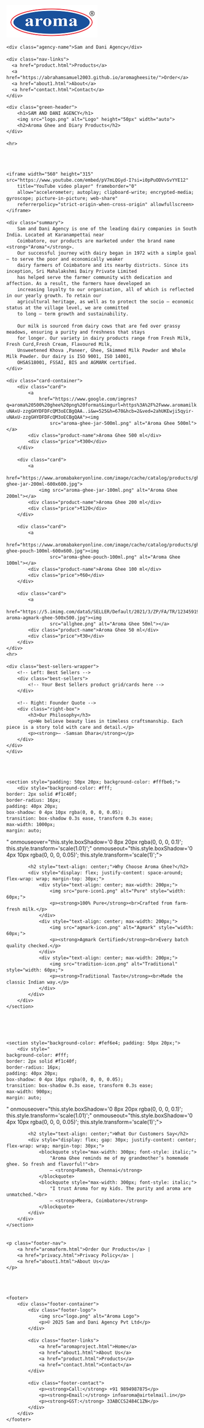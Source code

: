 
<html lang="en">

<head>
    <meta charset="UTF-8">
    <meta name="viewport" content="width=device-width, initial-scale=1.0">
    <title>Aroma Ghee Distributors</title>
    <link href="https://fonts.googleapis.com/css2?family=Playfair+Display:wght@600&display=swap" rel="stylesheet">
    <link rel="stylesheet" href="aromoaproject.css">     
</head>



  <!-- Navbar -->
  <!-- Navbar -->
  <div class="navbar">
    <img src="logo.png" alt="Aroma Logo" />

    <div class="agency-name">Sam and Dani Agency</div>

    <div class="nav-links">
      <a href="product.html">Products</a>
      <a href="https://abrahamsamuel2003.github.io/aromagheesite/">Order</a>
      <a href="about1.html">About</a>
      <a href="contact.html">Contact</a>
    </div>
  </div>




    <div class="green-header">
        <h1>SAM AND DANI AGENCY</h1>
        <img src="logo.png" alt="Logo" height="50px" width="auto">
        <h2>Aroma Ghee and Diary Products</h2>
    </div>

    <hr>




    <iframe width="560" height="315" src="https://www.youtube.com/embed/pV7mLQGyd-I?si=i0pPuODVvSvYYE12"
        title="YouTube video player" frameborder="0"
        allow="accelerometer; autoplay; clipboard-write; encrypted-media; gyroscope; picture-in-picture; web-share"
        referrerpolicy="strict-origin-when-cross-origin" allowfullscreen></iframe>

    <div class="summary">
        Sam and Dani Agency is one of the leading dairy companies in South India. Located at Karanampettai near
        Coimbatore, our products are marketed under the brand name <strong>"Aroma"</strong>.
        Our successful journey with dairy began in 1972 with a simple goal – to serve the poor and economically weaker
        dairy farmers of Coimbatore and its nearby districts. Since its inception, Sri Mahalakshmi Dairy Private Limited
        has helped serve the farmer community with dedication and affection. As a result, the farmers have developed an
        increasing loyalty to our organisation, all of which is reflected in our yearly growth. To retain our
        agricultural heritage, as well as to protect the socio – economic status at the village level, we are committed
        to long – term growth and sustainability.

        Our milk is sourced from dairy cows that are fed over grassy meadows, ensuring a purity and freshness that stays
        for longer. Our variety in dairy products range from Fresh Milk, Fresh Curd,Fresh Cream, Flavoured Milk,
        Unsweetened Khova ,Paneer, Ghee, Skimmed Milk Powder and Whole Milk Powder. Our dairy is ISO 9001, ISO 14001,
        OHSAS18001, FSSAI, BIS and AGMARK certified.
    </div>

    <div class="card-container">
        <div class="card">
            <a
                href="https://www.google.com/imgres?q=aroma%20500%20ghee%20png%20format&imgurl=https%3A%2F%2Fwww.aromamilk.com%2Fimages%2Fghee.png&imgrefurl=https%3A%2F%2Fwww.aromamilk.com%2Fghee.php&docid=HkJEqHJu2KTxIM&tbnid=wdfz5Bd6U3t3MM&vet=12ahUKEwji5qyir-uNAxU-zzgGHYDFDFcQM3oECBgQAA..i&w=525&h=670&hcb=2&ved=2ahUKEwji5qyir-uNAxU-zzgGHYDFDFcQM3oECBgQAA"><img
                    src="aroma-ghee-jar-500ml.png" alt="Aroma Ghee 500ml"></a>
            <div class="product-name">Aroma Ghee 500 ml</div>
            <div class="price">₹300</div>
        </div>

        <div class="card">
            <a
                href="https://www.aromabakeryonline.com/image/cache/catalog/products/ghee/aroma-ghee-jar-200ml-600x600.jpg">
                <img src="aroma-ghee-jar-100ml.png" alt="Aroma Ghee 200ml"></a>
            <div class="product-name">Aroma Ghee 200 ml</div>
            <div class="price">₹120</div>
        </div>

        <div class="card">
            <a
                href="https://www.aromabakeryonline.com/image/cache/catalog/products/ghee/aroma-ghee-pouch-100ml-600x600.jpg"><img
                    src="aroma-ghee-pouch-100ml.png" alt="Aroma Ghee 100ml"></a>
            <div class="product-name">Aroma Ghee 100 ml</div>
            <div class="price">₹60</div>
        </div>

        <div class="card">
            <a
                href="https://5.imimg.com/data5/SELLER/Default/2021/3/ZP/FA/TR/123459198/50ml-aroma-agmark-ghee-500x500.jpg"><img
                    src="allghee.png" alt="Aroma Ghee 50ml"></a>
            <div class="product-name">Aroma Ghee 50 ml</div>
            <div class="price">₹30</div>
        </div>
    </div>
    <hr>

    <div class="best-sellers-wrapper">
        <!-- Left: Best Sellers -->
        <div class="best-sellers">
            <!-- Your Best Sellers product grid/cards here -->
        </div>

        <!-- Right: Founder Quote -->
        <div class="right-box">
            <h3>Our Philosophy</h3>
            <p>We believe beauty lies in timeless craftsmanship. Each piece is a story told with care and detail.</p>
            <p><strong>– -Samsan Dhara</strong></p>
        </div>
    </div>
    </div>




    <section style="padding: 50px 20px; background-color: #fffbe6;">
        <div style="background-color: #fff;
    border: 2px solid #f1c40f;
    border-radius: 16px;
    padding: 40px 20px;
    box-shadow: 0 4px 10px rgba(0, 0, 0, 0.05);
    transition: box-shadow 0.3s ease, transform 0.3s ease;
    max-width: 1000px;
    margin: auto;
  " onmouseover="this.style.boxShadow='0 8px 20px rgba(0, 0, 0, 0.1)'; this.style.transform='scale(1.01)';"
            onmouseout="this.style.boxShadow='0 4px 10px rgba(0, 0, 0, 0.05)'; this.style.transform='scale(1)';">

            <h2 style="text-align: center;">Why Choose Aroma Ghee?</h2>
            <div style="display: flex; justify-content: space-around; flex-wrap: wrap; margin-top: 30px;">
                <div style="text-align: center; max-width: 200px;">
                    <img src="pure-icon1.png" alt="Pure" style="width: 60px;">
                    <p><strong>100% Pure</strong><br>Crafted from farm-fresh milk.</p>
                </div>
                <div style="text-align: center; max-width: 200px;">
                    <img src="agmark-icon.png" alt="Agmark" style="width: 60px;">
                    <p><strong>Agmark Certified</strong><br>Every batch quality checked.</p>
                </div>
                <div style="text-align: center; max-width: 200px;">
                    <img src="tradition-icon.png" alt="Traditional" style="width: 60px;">
                    <p><strong>Traditional Taste</strong><br>Made the classic Indian way.</p>
                </div>
            </div>
        </div>
    </section>





    <section style="background-color: #fef6e4; padding: 50px 20px;">
        <div style="
    background-color: #fff;
    border: 2px solid #f1c40f;
    border-radius: 16px;
    padding: 40px 20px;
    box-shadow: 0 4px 10px rgba(0, 0, 0, 0.05);
    transition: box-shadow 0.3s ease, transform 0.3s ease;
    max-width: 900px;
    margin: auto;
  " onmouseover="this.style.boxShadow='0 8px 20px rgba(0, 0, 0, 0.1)'; this.style.transform='scale(1.01)';"
            onmouseout="this.style.boxShadow='0 4px 10px rgba(0, 0, 0, 0.05)'; this.style.transform='scale(1)';">

            <h2 style="text-align: center;">What Our Customers Say</h2>
            <div style="display: flex; gap: 30px; justify-content: center; flex-wrap: wrap; margin-top: 30px;">
                <blockquote style="max-width: 300px; font-style: italic;">
                    "Aroma Ghee reminds me of my grandmother’s homemade ghee. So fresh and flavorful!"<br>
                    — <strong>Ramesh, Chennai</strong>
                </blockquote>
                <blockquote style="max-width: 300px; font-style: italic;">
                    "I trust Aroma for my kids. The purity and aroma are unmatched."<br>
                    — <strong>Meera, Coimbatore</strong>
                </blockquote>
            </div>
        </div>
    </section>


    <p class="footer-nav">
        <a href="aromaform.html">Order Our Products</a> |
        <a href="privacy.html">Privacy Policy</a> |
        <a href="about1.html">About Us</a>
    </p>




    <footer>
        <div class="footer-container">
            <div class="footer-logo">
                <img src="logo.png" alt="Aroma Logo">
                <p>© 2025 Sam and Dani Agency Pvt Ltd</p>
            </div>

            <div class="footer-links">
                <a href="aromaproject.html">Home</a>
                <a href="about1.html">About Us</a>
                <a href="product.html">Products</a>
                <a href="contact.html">Contact</a>
            </div>

            <div class="footer-contact">
                <p><strong>Call:</strong> +91 9894987875</p>
                <p><strong>Email:</strong> infoaroma@airtelmail.in</p>
                <p><strong>GST:</strong> 33ABCCS2484C1ZN</p>
            </div>
        </div>
    </footer>

</body>

</html>
